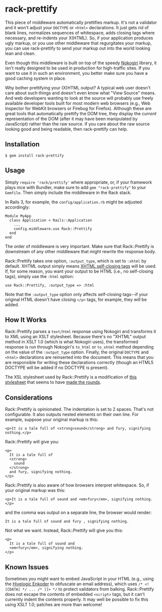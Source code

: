 rack-prettify
=============

This piece of middleware automatically prettifies markup. It's not a validator and it won't adjust your `DOCTYPE` or `<html>` declarations. It just gets rid of blank lines, normalizes sequences of whitespace, adds closing tags where necessary, and re-indents your X(HTML). So, if your application produces ugly markup, or you use other middleware that regurgitates your markup, you can use rack-prettify to send your markup out into the world looking lean and clean.

Even though this middleware is built on top of the speedy [Nokogiri][1] library, it isn't really designed to be used in production for high-traffic sites. If you want to use it in such an environment, you better make sure you have a good caching system in place.

Why bother prettifying your (X)HTML output? A typical web user doesn't care about such things and doesn't even know what "View Source" means. And web developers wanting to look at the source will probably use freely available developer tools built for most modern web browsers (e.g., Web Inspector for WebKit browsers or Firebug for Firefox). Although these are great tools that automatically prettify the DOM tree, they display the *current* representation of the DOM (after it may have been manipulated by JavaScript) rather than the raw source. If you care about the raw source looking good and being readable, then rack-prettify can help.


Installation
------------

    $ gem install rack-prettify


Usage
-----

Simply `require 'rack/prettify'` where appropriate, or, if your framework plays nice with Bundler, make sure to add `gem "rack-prettify"` to your `Gemfile`. Then simply include the middleware in the Rack stack.

In Rails 3, for example, the `config/application.rb` might be adjusted accordingly:

    Module MyApp
      class Application < Rails::Application
        ...
        config.middleware.use Rack::Prettify
      end
    end

The order of middleware is very important. Make sure that Rack::Prettify is downstream of any other middleware that might rewrite the response body.

Rack::Prettify takes one option, `:output_type`, which is set to `:xhtml` by default. XHTML output simply means [XHTML self-closing tags][2] will be used. If, for some reason, you want your output to be HTML (i.e., no self-closing tags), simply use the `:html` option:

    use Rack::Prettify, :output_type => :html

Note that the `:output_type` option only affects self-closing tags--if your original HTML doesn't have closing `</p>` tags, for example, they *will* be added.


How It Works
------------

Rack::Prettify parses a `text/html` response using Nokogiri and transforms it to XML using an XSLT stylesheet. Because there's no "XHTML" output method in XSLT 1.0 (which is what Nokogiri uses), the transformed response is run through Nokogiri's `to_html` or `to_xhtml` method depending on the value of the `:output_type` option. Finally, the original `DOCTYPE` and `<html>` declarations are reinserted into the document. This means that you are responsible for writing these declarations correctly (though an HTML5 DOCTYPE will be added if no DOCTYPE is present).

The XSL stylesheet used by Rack::Prettify is a modification of [this stylesheet][3] that seems to have [made the rounds][4]. 


Considerations
--------------

Rack::Prettify is opinionated. The indentation is set to 2 spaces. That's not configurable. It also outputs nested elements on their own line. For example, suppose your original markup is this:

    <p>It is a tale full of <strong>sound</strong> and fury, signifying nothing.</p>

Rack::Prettify will give you:

    <p>
      It is a tale full of
      <strong>
        sound
      </strong>
      and fury, signifying nothing.
    </p>

Rack::Prettify is also aware of how browsers interpret whitespace. So, if your original markup was this:

    <p>It is a tale full of sound and <em>fury</em>, signifying nothing.</p>

and the comma was output on a separate line, the browser would render:

    It is a tale full of sound and fury , signifying nothing.

Not what we want. Instead, Rack::Prettify will give you this:

    <p>
      It is a tale full of sound and
      <em>fury</em>, signifying nothing.
    </p>


Known Issues
------------

Sometimes you might want to embed JavaScript in your HTML (e.g., using the [Hivelogic Enkoder][5] to obfuscate an email address), which uses `/* <![CDATA[ */ ... /* ]]> */` to protect validators from balking. Rack::Prettify does not escape the contents of embedded `<script>` tags, but it can't currently indent the contents properly. It may well be possible to fix this using XSLT 1.0; patches are more than welcome!


[1]: http://nokogiri.org
[2]: http://bit.ly/9CdGLt
[3]: http://bit.ly/9BIKmb
[4]: http://gist.github.com/398334
[5]: http://hivelogic.com/enkoder/form
